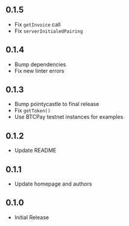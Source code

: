 ## 0.1.5
* Fix `getInvoice` call
* Fix `serverInitialedPairing`

## 0.1.4
* Bump dependencies
* Fix new linter errors

## 0.1.3

* Bump pointycastle to final release
* Fix `getToken()`
* Use BTCPay testnet instances for examples

## 0.1.2

* Update README
 
## 0.1.1

* Update homepage and authors
 
## 0.1.0

* Initial Release

